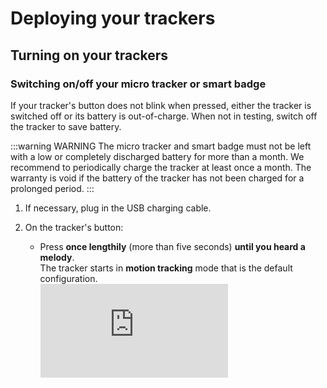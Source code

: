 
# Deploying your trackers

## Turning on your trackers

### Switching on/off your micro tracker or smart badge

<html>
<a id="top"></a>
</html>

If your tracker's button does not blink when pressed, either the tracker is switched off or its battery is out-of-charge. When not in testing, switch off the tracker to save battery.

:::warning WARNING
 The micro tracker and smart badge must not be left with a low or completely discharged battery for more than a month. We recommend to periodically charge the tracker at least once a month. The warranty is void if the battery of the tracker has not been charged for a prolonged period.
:::

1. If necessary, plug in the USB charging cable.<br/>

2. On the tracker's button:
    * Press **once lengthily** (more than five seconds) **until you heard a melody**.<br/>The tracker starts in **motion tracking** mode that is the default configuration.<br/><html><iframe type="text/html" frameborder="0" allowfullscreen="1" src="https://www.youtube.com/embed/T9dfVbptpsM?" height="150px" width="300px"/></html>

3. **When you have finished testing**, switch off the tracker like this:
    * Press **once lengthily** (more than five seconds) **until you heard a melody**.<br/><html><iframe type="text/html" frameborder="0" allowfullscreen="1" src="https://www.youtube.com/embed/gNtn3KRglrU?" height="150px" width="300px"/></html>

### Changing your compact tracker's state
Unlike the industrial tracker which is shipped from the warehouse in **JOIN** state, the compact tracker is sent in **shipping** state to avoid draining the battery.<br/>
You must change the state of your compact tracker before and after using it.
1. Bring a magnet close to the compact tracker for at least five seconds for the tracker to move to **JOIN** state.<br/><html><iframe type="text/html" frameborder="0" allowfullscreen="1" src="https://www.youtube.com/embed/KoNssJapk2s?" height="150px" width="300px"/></html>

2. If the compact tracker does not **JOIN** the network, repeat the previous step again.

### Changing your industrial or compact tracker's mode
You must change the mode of your industrial or compact tracker before and after using it:
* Once the industrial or compact tracker has joined the network, it is in **standby** mode to avoid unnecessary battery drain. In this mode, the tracker is only sending LoRaWAN® heartbeat messages periodically.<br/>

* Before starting the tracking, the testing or the integration with the industrial or compact tracker, you must change the mode to **motion tracking**, and change it back to **standby mode** when finished.
 

1. Log in to Abeeway Device Manager using the URL that applies to your environment.<br/>
    * Abeeway Device Manager on [ThingPark Community platform](https://community.thingpark.org/) : [here](https://community.thingpark.io/thingpark/abeewayDeviceAnalyzer/index.php?dxprofile=community-api)<br/>

    * Abeeway Device Manager on IoT platform: [https://iot.thingpark.com/abeewayDeviceAnalyzer/?dxprofile=iot](https://iot.thingpark.com/portal/web/)<br/>
If using another platform, see [ThingPark platforms URLs](/D-Reference/ThingParkLocationURLs/).<br/>

2. In the **Select Devices** column of Abeeway Device Manager, select the tracker you want to change the mode, and click **Select**.
::: tip Note
 You can select up to ten trackers to be shown at the same time.
:::
<img src="./images/ADASelectTracker_1058x542.png" border="1" />

3. In the **Device Analysis Dashboard** that opens, the tracker you have selected displays its status details and statistics. Click the arrow to expand the tracker information. The information relevant to notice is:
    * **MCU Firmware** :  It gives the tracker MCU firmware version. Please refer to the [Asset Tracker Firmware Reference Guide](/AbeewayRefGuide/introduction/) to know the supported features. **Please ensure to follow only the reference guide version matching the firmware version running on the tracker**.
    * **First Position** and **Last Position** : When in standby mode, the tracker sends LoRaWAN® heartbeat messages periodically which can be used to get battery information, mode, firmware version...
    * **Last Mode** : Current mode of the tracker.
    * **Battery** : Percentage of battery left.

<img src="./images/ADADevicesTab.png" border="1" />

4. Click the **Device configuration** tab:
    * Select the tracker for which you want to change the profile.<br/>

    * Select the **DEFAULT** profile, and click **Apply** at the bottom of the page.
    ::: tip Note
    Depending on the connectivity with the LoRaWAN® network and the periodic LoRaWAN® hearbeat messages, it can take some time for the mode to be changed. The mode change can take at least the periodicity of the LoRaWAN® heartbeat messages defined by the LoRa_Live parameter. However it will take more time if there are network connectivity issues.
    :::
    * After few minutes, refresh the **Device configuration** tab to check the mode has changed to **Motion tracking**.
    ::: warning Important
    Do not proceed further until the new mode is displayed.
    :::
<img src="./images/ADAConfigTabIndusTracker.png" border="1" />


## Trackers best placement
::: warning WARNING
 The trackers are resistant to water but must never be placed either fully/partially submerged in water or under the influence of high pressure water spray jets for significantly long periods of time. The warranty of the tracker is avoid if used incorrectly.
:::
### Micro tracker best placement
To get optimum radio performance and accuracy of your micro tracker, apply these rules when using it:
* Orient the LoRa/GPS antenna to the sky to be in reach of LoRaWAN® base stations and GPS satellites.<br/>
<img src="./images/MicrotrackerPlacement_450x361.png" border="0" />
* Avoid contact of fewer than five centimeters with skin, magnetic and metallic objects.<br/>

* Avoid strong radio interferences with a cellular phone, unless using BLE where a cellular phone must be in reach.

### Smart badge best placement
To get optimum radio performance and accuracy of your smart badge, apply these rules when using it:
* Orient the LoRa/GPS antenna to the sky to be in reach of LoRaWAN® base stations and GPS satellites.<br/><img src="./images/smartBadgePlacement_521x330.png" border="0" /><br/>

* Avoid contact of fewer than five centimeters with skin, magnetic and metallic objects.
* Avoid strong radio interferences with a cellular phone, unless using BLE where a cellular phone must be in reach.

### Compact tracker best placement
To get optimum radio performance and accuracy of your compact tracker, apply these rules when using it:
* Always lay the compact tracker flat as shown bellow:<br/><img src="./images/CompactTrackerPlacement_594x286.png" border="0" /><br/>

* You can fix your compact tracker on an asset with a magnet, screws or a double-sided tape.
* Avoid contact of fewer than five centimeters with skin, magnetic and metallic objects.
* Avoid strong radio interferences with a cellular phone, unless using BLE where a cellular phone must be in reach.
* To avoid water entering in the casing, the tracker must not be placed upside down.

### Industrial tracker best placement
To get optimum radio performance and accuracy of your industrial tracker, apply these rules when using it:
* Always lay the industrial tracker flat as shown bellow:<br/>
<img src="./images/IndusTracker.png" border="0" />
* You can fix your industrial tracker on an asset with a magnet, screws or a double-sided tape.<br/>

* Avoid contact of fewer than five centimeters with skin, magnetic and metallic objects.
* Avoid strong radio interferences with a cellular phone, unless using BLE where a cellular phone must be in reach.
* To avoid water entering in the casing, the tracker must not be placed upside down.


## Trackers default configuration
At this stage of the process, your trackers are ready to report position and help you track your assets.<br/>
By default, we have configured your trackers to optimize your experience during your first steps with ThingPark Location favoring continuous indoor/outdoor positioning, tracker responsiveness, and positioning accuracy.
### Trackers mode
Your trackers are currently in **Motion Tracking** mode:
* They will report position when a movement is detected by the trackers' accelerometer.<br/>

* The reporting period on motion detection is limited to one position per two minutes.

### Geolocation strategy
Your trackers are configured to report positions based on GPS or WiFi technology, ensuring continuous indoor/outdoor positioning.<br/>
WiFi is prioritized over GPS to optimize power consumption.
### Periodic position reporting
In case your trackers do not move, they will report position periodically every four hours.
### LoRaWAN® uplink period
On top of position reports, yours tracker will send periodically LoRaWAN® uplinks. These uplinks are used to report other types of information such as battery level. Most importantly, uplinks are also used to open downlink communication slots with the trackers such as configuration change and on-demand position request.<br/> 
To maximize responsiveness of the tracker, this LoRaWAN® uplink period is set to five minutes.
### Adjusting tracker's configuration to your needs
As mentioned previously, default tracker's configuration is made to optimize your experience while discovering our solution.<br/>
Although you will enjoy this at the beginning, you might need to adapt trackers behavior to better suit your use case requirements, or optimize power consumption.<br/>
Abeeway trackers support a wide variety of modes and configuration parameters to help you with that. Please refer to [Abeeway Device Manager User Guide](/B-Feature-Topics/AbeewayDeviceManager_C/) to learn how to change tracker configuration.


